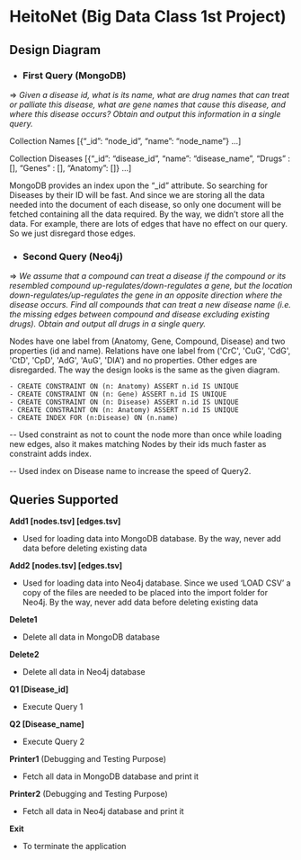# HeitoNet (Big Data Class 1st Project)

## Design Diagram

* ### First Query (MongoDB) 

=> *Given a disease id, what is its name, what are drug names that can treat or palliate this disease, what are gene names that cause this disease, and where this disease occurs? Obtain and output this information in a single query.*

Collection Names [{“_id”: “node_id”, “name”: “node_name”} ...]

Collection Diseases [{“_id”: “disease_id”, “name”: “disease_name”, “Drugs” : [], “Genes” : [], “Anatomy”: []} ...]

MongoDB provides an index upon the “_id” attribute. So searching for Diseases by their ID will be fast. And since we are storing all the data needed into the document of each disease, so only one document will be fetched containing all the data required.
By the way, we didn’t store all the data. For example, there are lots of edges that have no effect on our query. So we just disregard those edges. 



* ### Second Query (Neo4j)

=> *We assume that a compound can treat a disease if the compound or its resembled compound up-regulates/down-regulates a gene, but the location down-regulates/up-regulates the gene in an opposite direction where the disease occurs. Find all compounds that can treat a new disease name (i.e. the missing edges between compound and disease excluding existing drugs). Obtain and output all drugs in a single query.*

Nodes have one label from (Anatomy, Gene, Compound, Disease) and two properties (id and name).
Relations have one label from ('CrC', 'CuG', 'CdG', 'CtD', 'CpD', 'AdG', 'AuG', 'DlA') and no properties. Other edges are disregarded.
The way the design looks is the same as the given diagram.

```
- CREATE CONSTRAINT ON (n: Anatomy) ASSERT n.id IS UNIQUE
- CREATE CONSTRAINT ON (n: Gene) ASSERT n.id IS UNIQUE
- CREATE CONSTRAINT ON (n: Disease) ASSERT n.id IS UNIQUE
- CREATE CONSTRAINT ON (n: Anatomy) ASSERT n.id IS UNIQUE
- CREATE INDEX FOR (n:Disease) ON (n.name)
```

-- Used constraint as not to count the node more than once while loading new edges, also it makes matching Nodes by their ids much faster as constraint adds index.

-- Used index on Disease name to increase the speed of Query2.


## Queries Supported

**Add1 [nodes.tsv] [edges.tsv]**

* Used for loading data into MongoDB database. By the way, never add data before deleting existing data


**Add2 [nodes.tsv] [edges.tsv]**

* Used for loading data into Neo4j database. Since we used ‘LOAD CSV’ a copy of the files are needed to be placed into the import folder for Neo4j.  By the way, never add data before deleting existing data


**Delete1**

* Delete all data in MongoDB database


**Delete2**

* Delete all data in Neo4j database


**Q1 [Disease_id]**

* Execute Query 1


**Q2 [Disease_name]**

* Execute Query 2

**Printer1** (Debugging and Testing Purpose)

* Fetch all data in MongoDB database and print it


**Printer2** (Debugging and Testing  Purpose)

* Fetch all data in Neo4j database and print it

**Exit**

* To terminate the application


